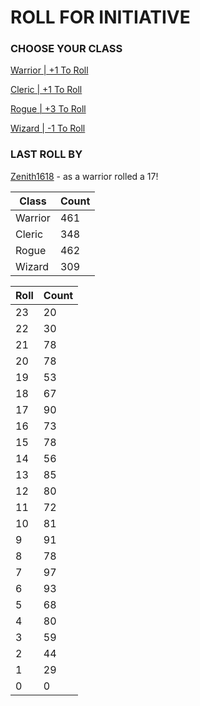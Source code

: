 # ROLL FOR INITIATIVE
### CHOOSE YOUR CLASS

[Warrior | +1 To Roll](https://github.com/benjaminsampica/benjaminsampica/issues/new?title=roll%7Cwarrior&body=Just+click+%27Submit+new+issue%27.)

[Cleric | +1 To Roll](https://github.com/benjaminsampica/benjaminsampica/issues/new?title=roll%7Ccleric&body=Just+click+%27Submit+new+issue%27.)

[Rogue | +3 To Roll](https://github.com/benjaminsampica/benjaminsampica/issues/new?title=roll%7Crogue&body=Just+click+%27Submit+new+issue%27.)

[Wizard | -1 To Roll](https://github.com/benjaminsampica/benjaminsampica/issues/new?title=roll%7Cwizard&body=Just+click+%27Submit+new+issue%27.)
### LAST ROLL BY
[Zenith1618](https://www.github.com/Zenith1618) - as a warrior rolled a 17!

|Class|Count|
|-|-|
|Warrior|461|
|Cleric|348|
|Rogue|462|
|Wizard|309|

|Roll|Count|
|-|-|
|23|20
|22|30
|21|78
|20|78
|19|53
|18|67
|17|90
|16|73
|15|78
|14|56
|13|85
|12|80
|11|72
|10|81
|9|91
|8|78
|7|97
|6|93
|5|68
|4|80
|3|59
|2|44
|1|29
|0|0
